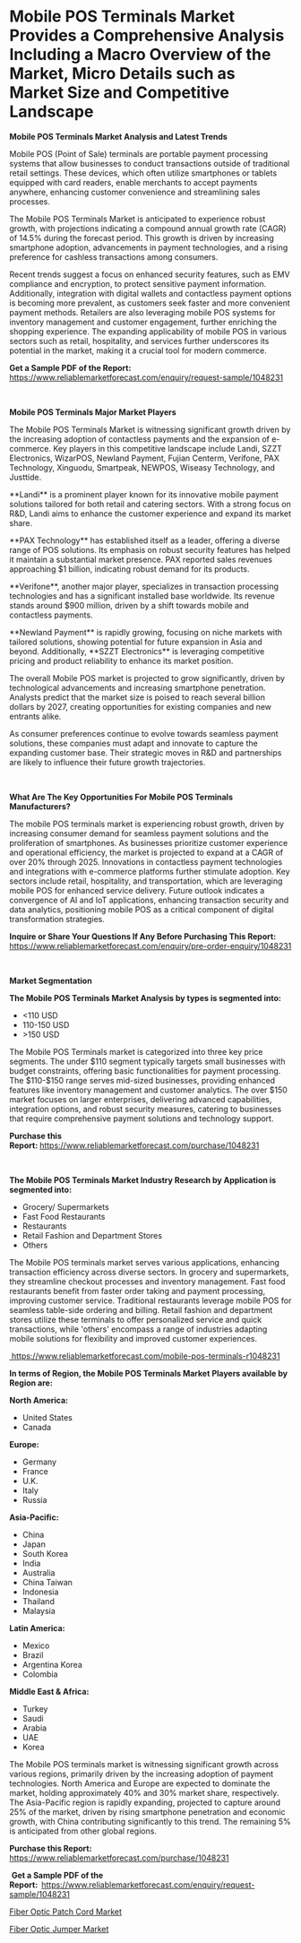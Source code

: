 <p><h1>Mobile POS Terminals Market Provides a Comprehensive Analysis Including a Macro Overview of the Market, Micro Details such as Market Size and Competitive Landscape</h1></p><p><strong>Mobile POS Terminals Market Analysis and Latest Trends</strong></p>
<p><p>Mobile POS (Point of Sale) terminals are portable payment processing systems that allow businesses to conduct transactions outside of traditional retail settings. These devices, which often utilize smartphones or tablets equipped with card readers, enable merchants to accept payments anywhere, enhancing customer convenience and streamlining sales processes.</p><p>The Mobile POS Terminals Market is anticipated to experience robust growth, with projections indicating a compound annual growth rate (CAGR) of 14.5% during the forecast period. This growth is driven by increasing smartphone adoption, advancements in payment technologies, and a rising preference for cashless transactions among consumers. </p><p>Recent trends suggest a focus on enhanced security features, such as EMV compliance and encryption, to protect sensitive payment information. Additionally, integration with digital wallets and contactless payment options is becoming more prevalent, as customers seek faster and more convenient payment methods. Retailers are also leveraging mobile POS systems for inventory management and customer engagement, further enriching the shopping experience. The expanding applicability of mobile POS in various sectors such as retail, hospitality, and services further underscores its potential in the market, making it a crucial tool for modern commerce.</p></p>
<p><strong>Get a Sample PDF of the Report:&nbsp;</strong> <a href="https://www.reliablemarketforecast.com/enquiry/request-sample/1048231?utm_campaign=1893&utm_medium=2&utm_source=Github&utm_content=ia&utm_term=11022025&utm_id=mobile-pos-terminals">https://www.reliablemarketforecast.com/enquiry/request-sample/1048231</a></p>
<p>&nbsp;</p>
<p><strong>Mobile POS Terminals Major Market Players</strong></p>
<p><p>The Mobile POS Terminals Market is witnessing significant growth driven by the increasing adoption of contactless payments and the expansion of e-commerce. Key players in this competitive landscape include Landi, SZZT Electronics, WizarPOS, Newland Payment, Fujian Centerm, Verifone, PAX Technology, Xinguodu, Smartpeak, NEWPOS, Wiseasy Technology, and Justtide.</p><p>**Landi** is a prominent player known for its innovative mobile payment solutions tailored for both retail and catering sectors. With a strong focus on R&D, Landi aims to enhance the customer experience and expand its market share. </p><p>**PAX Technology** has established itself as a leader, offering a diverse range of POS solutions. Its emphasis on robust security features has helped it maintain a substantial market presence. PAX reported sales revenues approaching $1 billion, indicating robust demand for its products. </p><p>**Verifone**, another major player, specializes in transaction processing technologies and has a significant installed base worldwide. Its revenue stands around $900 million, driven by a shift towards mobile and contactless payments.</p><p>**Newland Payment** is rapidly growing, focusing on niche markets with tailored solutions, showing potential for future expansion in Asia and beyond. Additionally, **SZZT Electronics** is leveraging competitive pricing and product reliability to enhance its market position.</p><p>The overall Mobile POS market is projected to grow significantly, driven by technological advancements and increasing smartphone penetration. Analysts predict that the market size is poised to reach several billion dollars by 2027, creating opportunities for existing companies and new entrants alike. </p><p>As consumer preferences continue to evolve towards seamless payment solutions, these companies must adapt and innovate to capture the expanding customer base. Their strategic moves in R&D and partnerships are likely to influence their future growth trajectories.</p></p>
<p>&nbsp;</p>
<p><strong>What Are The Key Opportunities For Mobile POS Terminals Manufacturers?</strong></p>
<p><p>The mobile POS terminals market is experiencing robust growth, driven by increasing consumer demand for seamless payment solutions and the proliferation of smartphones. As businesses prioritize customer experience and operational efficiency, the market is projected to expand at a CAGR of over 20% through 2025. Innovations in contactless payment technologies and integrations with e-commerce platforms further stimulate adoption. Key sectors include retail, hospitality, and transportation, which are leveraging mobile POS for enhanced service delivery. Future outlook indicates a convergence of AI and IoT applications, enhancing transaction security and data analytics, positioning mobile POS as a critical component of digital transformation strategies.</p></p>
<p><strong>Inquire or Share Your Questions If Any Before Purchasing This Report:</strong> <a href="https://www.reliablemarketforecast.com/enquiry/pre-order-enquiry/1048231?utm_campaign=1893&utm_medium=2&utm_source=Github&utm_content=ia&utm_term=11022025&utm_id=mobile-pos-terminals">https://www.reliablemarketforecast.com/enquiry/pre-order-enquiry/1048231</a></p>
<p>&nbsp;</p>
<p><strong>Market Segmentation</strong></p>
<p><strong>The Mobile POS Terminals Market Analysis by types is segmented into:</strong></p>
<p><ul><li><110 USD</li><li>110-150 USD</li><li>>150 USD</li></ul></p>
<p><p>The Mobile POS Terminals market is categorized into three key price segments. The under $110 segment typically targets small businesses with budget constraints, offering basic functionalities for payment processing. The $110-$150 range serves mid-sized businesses, providing enhanced features like inventory management and customer analytics. The over $150 market focuses on larger enterprises, delivering advanced capabilities, integration options, and robust security measures, catering to businesses that require comprehensive payment solutions and technology support.</p></p>
<p><strong>Purchase this Report:&nbsp;</strong><a href="https://www.reliablemarketforecast.com/purchase/1048231?utm_campaign=1893&utm_medium=2&utm_source=Github&utm_content=ia&utm_term=11022025&utm_id=mobile-pos-terminals">https://www.reliablemarketforecast.com/purchase/1048231</a></p>
<p>&nbsp;</p>
<p><strong>The Mobile POS Terminals Market Industry Research by Application is segmented into:</strong></p>
<p><ul><li>Grocery/ Supermarkets</li><li>Fast Food Restaurants</li><li>Restaurants</li><li>Retail Fashion and Department Stores</li><li>Others</li></ul></p>
<p><p>The Mobile POS terminals market serves various applications, enhancing transaction efficiency across diverse sectors. In grocery and supermarkets, they streamline checkout processes and inventory management. Fast food restaurants benefit from faster order taking and payment processing, improving customer service. Traditional restaurants leverage mobile POS for seamless table-side ordering and billing. Retail fashion and department stores utilize these terminals to offer personalized service and quick transactions, while 'others' encompass a range of industries adapting mobile solutions for flexibility and improved customer experiences.</p></p>
<p><a href="https://www.reliablemarketforecast.com/mobile-pos-terminals-r1048231?utm_campaign=1893&utm_medium=2&utm_source=Github&utm_content=ia&utm_term=11022025&utm_id=mobile-pos-terminals">&nbsp;https://www.reliablemarketforecast.com/mobile-pos-terminals-r1048231</a></p>
<p><strong>In terms of Region, the Mobile POS Terminals Market Players available by Region are:</strong></p>
<p>
    <p> <strong> North America: </strong>
        <ul>
            <li>United States</li>
            <li>Canada</li>
        </ul>
        </p> 
    <p> <strong> Europe: </strong>
        <ul>
            <li>Germany</li>
            <li>France</li>
            <li>U.K.</li>
            <li>Italy</li>
            <li>Russia</li>
        </ul>
        </p> 
    <p> <strong> Asia-Pacific: </strong>
        <ul>
            <li>China</li>
            <li>Japan</li>
            <li>South Korea</li>
            <li>India</li>
            <li>Australia</li>
            <li>China Taiwan</li>
            <li>Indonesia</li>
            <li>Thailand</li>
            <li>Malaysia</li>
        </ul>
        </p> 
    <p> <strong> Latin America: </strong>
        <ul>
            <li>Mexico</li>
            <li>Brazil</li>
            <li>Argentina Korea</li>
            <li>Colombia</li>
        </ul>
        </p> 
    <p> <strong> Middle East & Africa: </strong>
        <ul>
            <li>Turkey</li>
            <li>Saudi</li>
            <li>Arabia</li>
            <li>UAE</li>
            <li>Korea</li>
        </ul>
    </p>
    </p>
<p><p>The Mobile POS terminals market is witnessing significant growth across various regions, primarily driven by the increasing adoption of payment technologies. North America and Europe are expected to dominate the market, holding approximately 40% and 30% market share, respectively. The Asia-Pacific region is rapidly expanding, projected to capture around 25% of the market, driven by rising smartphone penetration and economic growth, with China contributing significantly to this trend. The remaining 5% is anticipated from other global regions.</p></p>
<p><strong>Purchase this Report: </strong><a href="https://www.reliablemarketforecast.com/purchase/1048231?utm_campaign=1893&utm_medium=2&utm_source=Github&utm_content=ia&utm_term=11022025&utm_id=mobile-pos-terminals">https://www.reliablemarketforecast.com/purchase/1048231</a></p>
<p>&nbsp;<strong>Get a Sample PDF of the Report:&nbsp;&nbsp;</strong><a href="https://www.reliablemarketforecast.com/enquiry/request-sample/1048231?utm_campaign=1893&utm_medium=2&utm_source=Github&utm_content=ia&utm_term=11022025&utm_id=mobile-pos-terminals">https://www.reliablemarketforecast.com/enquiry/request-sample/1048231</a></p>
<p><strong></strong></p>
<p><p><a href="https://github.com/gortivoeksfu/Market-Research-Report-List-1/blob/main/fiber-optic-patch-cord-market.md?utm_campaign=1893&utm_medium=2&utm_source=Github&utm_content=ia&utm_term=11022025&utm_id=mobile-pos-terminals">Fiber Optic Patch Cord Market</a></p><p><a href="https://github.com/PeterParrish5/Market-Research-Report-List-7/blob/main/fiber-optic-jumper-market.md?utm_campaign=1893&utm_medium=2&utm_source=Github&utm_content=ia&utm_term=11022025&utm_id=mobile-pos-terminals">Fiber Optic Jumper Market</a></p></p>